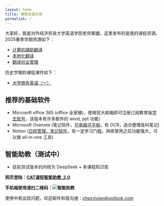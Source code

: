 ```yaml
---
layout: home
title: 课程资源分享
permalink: /
---
```


大家好，我是对外经济贸易大学英语学院老师黄婕。这里发布的是我的课程资源。
2025春季学期资源如下：

- [计算机辅助翻译](https://chezvivian.github.io/class/CAT.html)
- [本地化翻译](https://chezvivian.github.io/class/localization.html)
- [翻译创业管理](https://chezvivian.github.io/class/entrepreneur.html)

历史学期的课程课件如下：

- [大学商务英语（一）](/class/archive/BusinessEnglish-2024/)

## 推荐的基础软件

- Microsoft office 365 (office 全家桶)，使用贸大邮箱即可注册订阅教育版[学生账号](https://signup.microsoft.com/signup?sku=Education)，该版本有许多额外的 word, ppt 功能）
- Microsoft Onenote (笔记软件，[可电脑可平板](https://www.onenote.com/download)，有 OCR，适合整理各科笔记)
- Notion ([日程管理、笔记软件](https://www.notion.so/desktop)，有一定学习门槛，熟练使用之后功能强大，可以做 all-in-one 工具)


## 智能助教（测试中）

* 目前测试版本的内核为 DeepSeek + 本课程知识库

**网页登陆：[CAT课程智能助教_2.0](https://udify.app/chat/cowvutHCzOFeVfaw)**

**手机端使用请扫二维码：![智能助教](https://chezvivian.github.io/class/assets/CAT助教_2.0.png)**




使用中若出现问题，欢迎邮件和我沟通：chezvivian@outlook.com




